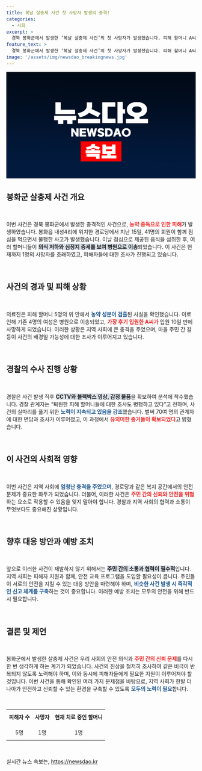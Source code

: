 ```yaml
---
title: 복날 살충제 사건 첫 사망자 발생의 충격!
categories:
  - 사회
excerpt: >
  경북 봉화군에서 발생한 ‘복날 살충제 사건’의 첫 사망자가 발생했습니다. 피해 할머니 A씨가 농약 중독으로 10여일 간의 투병 끝에 사망하면서 사건의 충격이 더욱 깊어졌습니다. 경찰은 강도 높은 수사를 이어가고 있습니다. 클릭하고 사건의 전말을 확인하세요!
feature_text: >
  경북 봉화군에서 발생한 ‘복날 살충제 사건’의 첫 사망자가 발생했습니다. 피해 할머니 A씨가 농약 중독으로 10여일 간의 투병 끝에 사망하면서 사건의 충격이 더욱 깊어졌습니다. 경찰은 강도 높은 수사를 이어가고 있습니다. 클릭하고 사건의 전말을 확인하세요!
image: '/assets/img/newsdao_breakingnews.jpg'
---
```


<p><img src="/assets/img/newsdao_breakingnews.jpg" alt="pcversion 속보" /></p>

<h2 data-ke-size="size26">봉화군 살충제 사건 개요</h2>

<p data-ke-size="size16">&nbsp;</p>

<p>이번 사건은 경북 봉화군에서 발생한 충격적인 사건으로, <b><span style="color: #ee2323;">농약 중독으로 인한 피해</span></b>가 발생하였습니다. 봉화읍 내성4리에 위치한 경로당에서 지난 15일, 41명의 회원이 함께 점심을 먹으면서 불행한 사고가 발생했습니다. 이날 점심으로 제공된 음식을 섭취한 후, 여러 할머니들이 <b><span style="background-color: #21538527;">의식 저하와 심정지 증세를 보여 병원으로 이송</span></b>되었습니다. 이 사건은 현재까지 1명의 사망자를 초래하였고, 피해자들에 대한 조사가 진행되고 있습니다.</p>

<p data-ke-size="size16">&nbsp;</p>

<h2 data-ke-size="size26">사건의 경과 및 피해 상황</h2>

<p data-ke-size="size16">&nbsp;</p>

<p>의료진은 피해 할머니 5명의 위 안에서 <b><span style="color: #1a5490;">농약 성분이 검출</span></b>된 사실을 확인했습니다. 이로 인해 기존 4명의 여성은 병원으로 이송되었고, <b><span style="color: #ee2323;">가장 후기 입원한 A씨가</span></b> 입원 10일 만에 사망하게 되었습니다. 이러한 상황은 지역 사회에 큰 충격을 주었으며, 마을 주민 간 갈등이 사건의 배경일 가능성에 대한 조사가 이루어지고 있습니다.</p>

<p data-ke-size="size16">&nbsp;</p>

<h2 data-ke-size="size26">경찰의 수사 진행 상황</h2>

<p data-ke-size="size16">&nbsp;</p>

<p>경찰은 사건 발생 직후 <b><span style="background-color: #21538527;">CCTV와 블랙박스 영상, 감정 물품</span></b>을 확보하여 분석에 착수했습니다. 경찰 관계자는 “퇴원한 피해 할머니들에 대한 조사도 병행하고 있다”고 전하며, 사건의 실마리를 풀기 위한 <b><span style="color: #1a5490;">노력이 지속되고 있음을 강조</span></b>했습니다. 벌써 70여 명의 관계자에 대한 면담과 조사가 이루어졌고, 이 과정에서 <b><span style="color: #ee2323;">유의미한 증거들이 확보되었다</span></b>고 밝혔습니다.</p>

<p data-ke-size="size16">&nbsp;</p>

<h2 data-ke-size="size26">이 사건의 사회적 영향</h2>

<p data-ke-size="size16">&nbsp;</p>

<p>이번 사건은 지역 사회에 <b><span style="color: #1a5490;">엄청난 충격을 주었으며</span></b>, 경로당과 같은 복지 공간에서의 안전 문제가 중요한 화두가 되었습니다. 더불어, 이러한 사건은 <b><span style="color: #ee2323;">주민 간의 신뢰와 안전을 위협</span></b>하는 요소로 작용할 수 있음을 잊지 말아야 합니다. 경찰과 지역 사회의 협력과 소통이 무엇보다도 중요해진 상황입니다.</p>

<p data-ke-size="size16">&nbsp;</p>

<h2 data-ke-size="size26">향후 대응 방안과 예방 조치</h2>

<p data-ke-size="size16">&nbsp;</p>

<p>앞으로 이러한 사건이 재발하지 않기 위해서는 <b><span style="background-color: #21538527;">주민 간의 소통과 협력이 필수적</span></b>입니다. 지역 사회는 피해자 지원과 함께, 안전 교육 프로그램을 도입할 필요성이 큽니다. 주민들이 서로의 안전을 지킬 수 있는 대응 방안을 마련해야 하며, <b><span style="color: #1a5490;">비슷한 사건 발생 시 즉각적인 신고 체계를 구축</span></b>하는 것이 중요합니다. 이러한 예방 조치는 모두의 안전을 위해 반드시 필요합니다.</p>

<p data-ke-size="size16">&nbsp;</p>

<h2 data-ke-size="size26">결론 및 제언</h2>

<p data-ke-size="size16">&nbsp;</p>

<p>봉화군에서 발생한 살충제 사건은 우리 사회의 안전 의식과 <b><span style="color: #ee2323;">주민 간의 신뢰 문제</span></b>를 다시 한 번 생각하게 하는 계기가 되었습니다. 사건의 진상을 철저히 조사하여 같은 비극이 반복되지 않도록 노력해야 하며, 이와 동시에 피해자들에게 필요한 지원이 이루어져야 할 것입니다. 이번 사건을 통해 확인된 여러 가지 문제점을 바탕으로, 지역 사회가 한발 더 나아가 안전하고 신뢰할 수 있는 환경을 구축할 수 있도록 <b><span style="color: #1a5490;">모두의 노력이 필요</span></b>합니다. </p>

<p data-ke-size="size16">&nbsp;</p>

<table style="width: 100%; border-collapse: collapse;">
    <tr>
        <td style="text-align: center; height: 35px;"><b>피해자 수</b></td>
        <td style="text-align: center; height: 35px;"><b>사망자</b></td>
        <td style="text-align: center; height: 35px;"><b>현재 치료 중인 할머니</b></td>
    </tr>
    <tr>
        <td style="text-align: center; height: 35px;">5명</td>
        <td style="text-align: center; height: 35px;">1명</td>
        <td style="text-align: center; height: 35px;">1명</td>
    </tr>
</table>

<p data-ke-size="size16">&nbsp;</p>
실시간 뉴스 속보는, <a href="https://newsdao.kr" rel="dofollow">https://newsdao.kr</a>


